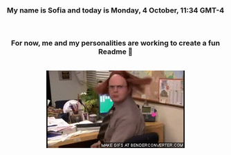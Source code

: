 


<div align="center">
<h3 >My name is Sofia and today is Monday, 4 October, 11:34 GMT-4</h3><br>
<h3 >For now, me and my personalities are working to create a fun Readme 👋
</h3><br>
<img src='img/dwight.gif' alt='working...'/>
</div>
